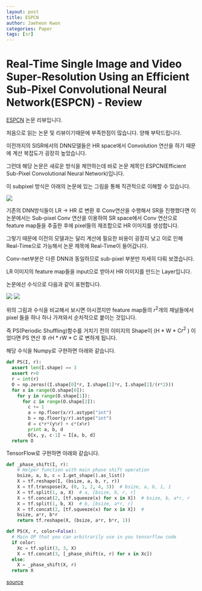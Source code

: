 ```yaml
---
layout: post
title: ESPCN
author: Jaeheon Kwon
categories: Paper
tags: [sr]
---
```


# Real-Time Single Image and Video Super-Resolution Using an Efficient Sub-Pixel Convolutional Neural Network(ESPCN) - Review

[ESPCN](https://arxiv.org/pdf/1609.05158.pdf) 논문 리뷰입니다.  

처음으로 읽는 논문 및 리뷰이기때문에 부족한점이 많습니다. 양해 부탁드립니다.  

이전까지의 SISR에서의 DNN모델들은 HR space에서 Convolution 연산을 하기 때문에 계산 복잡도가 굉장히 높았습니다.  

그런데 해당 논문은 새로운 방식을 제안하는데 바로 논문 제목인 ESPCN(Efficient Sub-Pixel Convolutional Neural Network)입니다.  

이 subpixel 방식은 아래의 논문에 있는 그림을 통해 직관적으로 이해할 수 있습니다.  

<img src = "https://py-tonic.github.io/images/SR/1.png">

기존의 DNN방식들이 LR -> HR 로 변환 후 Conv연산을 수행해서 SR을 진행했다면 이 논문에서는 Sub-pixel Conv 연산을 이용하여 SR space에서 Conv 연산으로 feature map들을 추출한 후에 pixel들의 재조합으로 HR 이미지를 생성합니다.  

그렇기 때문에 이전의 모델과는 달리 계산에 필요한 비용이 굉장히 낮고 이로 인해 Real-Time으로 가능해서 논문 제목에 Real-Time이 들어갑니다.  

Conv-net부분은 다른 DNN과 동일하므로 sub-pixel 부분만 자세히 다뤄 보겠습니다.  

LR 이미지의 feature map들을 input으로 받아서 HR 이미지를 만드는 Layer입니다.  

논문에선 수식으로 다음과 같이 표현합니다.  

<img src = "https://py-tonic.github.io/images/SR/2.png">

<img src = "https://py-tonic.github.io/images/SR/3.png">

위의 그림과 수식을 비교해서 보시면 아시겠지만 feature map들의 $r^2$개의 채널들에서 pixel 들을 하나 하나 가져와서 순차적으로 붙이는 것입니다.

즉 PS(Periodic Shuffling)함수를 거치기 전의 이미지의 Shape이 (H * W * C$r^2$ ) 이었다면 PS 연산 후 rH * rW * C 로 변하게 됩니다.  

해당 수식을 Numpy로 구현하면 아래와 같습니다.  

```python
def PS(I, r):
  assert len(I.shape) == 3
  assert r>0
  r = int(r)
  O = np.zeros((I.shape[0]*r, I.shape[1]*r, I.shape[2]/(r*2)))
  for x in range(O.shape[0]):
    for y in range(O.shape[1]):
      for c in range(O.shape[2]):
        c += 1
        a = np.floor(x/r).astype("int")
        b = np.floor(y/r).astype("int")
        d = c*r*(y%r) + c*(x%r)
        print a, b, d
        O[x, y, c-1] = I[a, b, d]
  return O
```

TensorFlow로 구현하면 아래와 같습니다.  

```python
def _phase_shift(I, r):
    # Helper function with main phase shift operation
    bsize, a, b, c = I.get_shape().as_list()
    X = tf.reshape(I, (bsize, a, b, r, r))
    X = tf.transpose(X, (0, 1, 2, 4, 3))  # bsize, a, b, 1, 1
    X = tf.split(1, a, X)  # a, [bsize, b, r, r]
    X = tf.concat(2, [tf.squeeze(x) for x in X])  # bsize, b, a*r, r
    X = tf.split(1, b, X)  # b, [bsize, a*r, r]
    X = tf.concat(2, [tf.squeeze(x) for x in X])  #
    bsize, a*r, b*r
    return tf.reshape(X, (bsize, a*r, b*r, 1))

def PS(X, r, color=False):
  # Main OP that you can arbitrarily use in you tensorflow code
  if color:
    Xc = tf.split(3, 3, X)
    X = tf.concat(3, [_phase_shift(x, r) for x in Xc])
  else:
    X = _phase_shift(X, r)
  return X
```

[source](https://github.com/atriumlts/subpixel)



